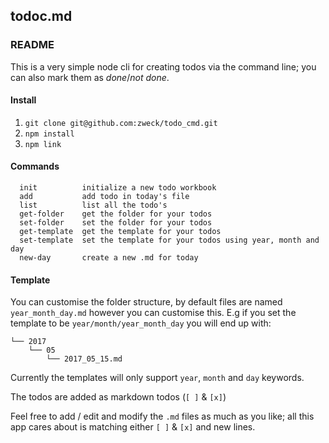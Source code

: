 ## todoc.md
### README

This is a very simple node cli for creating todos via the command line; you can also mark them as _done_/_not done_.

#### Install
1. `git clone git@github.com:zweck/todo_cmd.git`
2. `npm install`
3. `npm link`

#### Commands
```
  init          initialize a new todo workbook
  add           add todo in today's file
  list          list all the todo's
  get-folder    get the folder for your todos
  set-folder    set the folder for your todos
  get-template  get the template for your todos
  set-template  set the template for your todos using year, month and day
  new-day       create a new .md for today
```

#### Template
You can customise the folder structure, by default files are named `year_month_day.md` however you can customise this. E.g if you set the template to be `year/month/year_month_day` you will end up with: 

```
└── 2017
    └── 05
        └── 2017_05_15.md
```

Currently the templates will only support `year`, `month` and `day` keywords.

The todos are added as markdown todos (`[ ]` & `[x]`)

Feel free to add / edit and modify the `.md` files as much as you like; all this app cares about is matching either `[ ]` & `[x]` and new lines.
